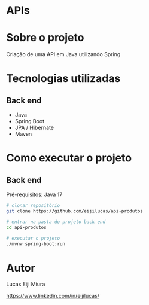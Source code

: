 # APIs

# Sobre o projeto
Criação de uma API em Java utilizando Spring

# Tecnologias utilizadas

## Back end
- Java
- Spring Boot
- JPA / Hibernate
- Maven

# Como executar o projeto

## Back end
Pré-requisitos: Java 17

```bash
# clonar repositório
git clone https://github.com/eijilucas/api-produtos

# entrar na pasta do projeto back end
cd api-produtos

# executar o projeto
./mvnw spring-boot:run
```

# Autor

Lucas Eiji Miura

https://www.linkedin.com/in/eijilucas/
